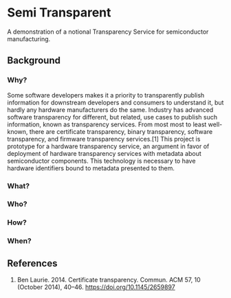 # Semi Transparent

A demonstration of a notional Transparency Service for semiconductor manufacturing.

## Background

### Why?

Some software developers makes it a priority to transparently publish information for downstream developers and consumers to understand it, but hardly any hardware manufacturers do the same. Industry has advanced software transparency for different, but related, use cases to publish such information, known as transparency services. From most most to least well-known, there are certificate transparency, binary transparency, software transparency, and firmware transparency services.[1] This project is prototype for a hardware transparency service, an argument in favor of deployment of hardware transparency services with metadata about semiconductor components. This technology is necessary to have hardware identifiers bound to metadata presented to them.

### What?

### Who?

### How?

### When?

## References

1. Ben Laurie. 2014. Certificate transparency. Commun. ACM 57, 10 (October 2014), 40–46. https://doi.org/10.1145/2659897